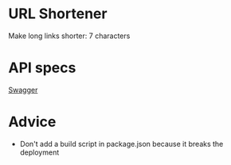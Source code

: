 # URL Shortener

Make long links shorter: 7 characters

# API specs

[Swagger](https://link-shortened-be-a8615336383d.herokuapp.com/api-docs/#/URL%20Shortening/get__shortId_)

# Advice

- Don't add a build script in package.json because it breaks the deployment
